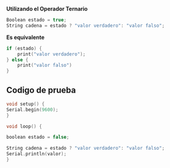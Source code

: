 **Utilizando el Operador Ternario**
```c++
Boolean estado = true;
String cadena = estado ? "valor verdadero": "valor falso";
```

**Es equivalente**
```c++
if (estado) {
    print("valor verdadero");
} else {
    print("valor falso")
}
```



## Codigo de prueba
```c++
void setup() {
Serial.begin(9600);
}

void loop() {

boolean estado = false;

String cadena = estado ? "valor verdadero": "valor falso";
Serial.println(valor);
}

```
